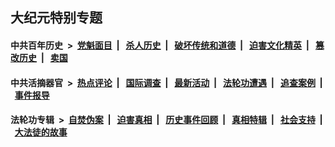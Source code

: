 ## 大纪元特别专题

#### 中共百年历史 &nbsp;>&nbsp; [党魁面目](indexes/nf1176107/README.md?07100430) &nbsp;| &nbsp; [杀人历史](indexes/nf1176106/README.md?07100430) &nbsp;| &nbsp; [破坏传统和道德](indexes/nf1176106/README.md?07100430) &nbsp;| &nbsp; [迫害文化精英](indexes/nf1176111/README.md?07100430) &nbsp;| &nbsp; [篡改历史](indexes/nf1176115/README.md?07100430) &nbsp;| &nbsp; [卖国](indexes/nf1176117/README.md?07100430) 

#### 中共活摘器官 &nbsp;>&nbsp; [热点评论](indexes/nf5879/README.md?07100430) &nbsp;| &nbsp; [国际调查](indexes/nf5947/README.md?07100430) &nbsp;| &nbsp; [最新活动](indexes/nf5883/README.md?07100430) &nbsp;| &nbsp; [法轮功遭遇](indexes/nf5881/README.md?07100430) &nbsp;| &nbsp; [追查案例](indexes/nf5880/README.md?07100430) &nbsp;| &nbsp; [事件报导](indexes/nf5877/README.md?07100430) 

#### 法轮功专辑 &nbsp;>&nbsp; [自焚伪案](indexes/nf5562/README.md?07100430) &nbsp;| &nbsp; [迫害真相](indexes/nf4379/README.md?07100430) &nbsp;| &nbsp; [历史事件回顾](indexes/nf5793/README.md?07100430) &nbsp;| &nbsp; [真相特辑](indexes/nf4389/README.md?07100430) &nbsp;| &nbsp; [社会支持](indexes/nf4386/README.md?07100430) &nbsp;| &nbsp; [大法徒的故事](indexes/nf1147481/README.md?07100430) 


